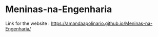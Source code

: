 # Meninas-na-Engenharia

Link for the website : https://amandaapolinario.github.io/Meninas-na-Engenharia/
